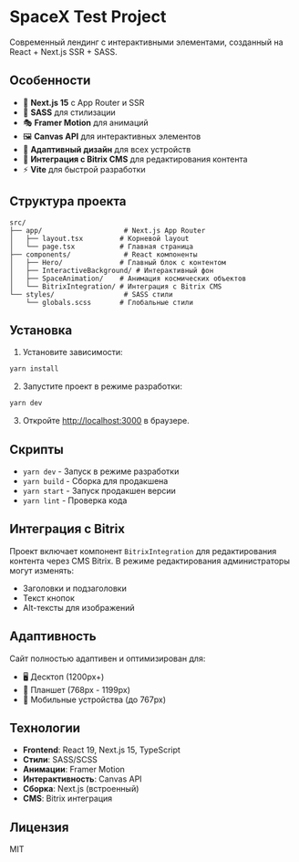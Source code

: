 # SpaceX Test Project

Современный лендинг с интерактивными элементами, созданный на React + Next.js SSR + SASS.

## Особенности

- 🚀 **Next.js 15** с App Router и SSR
- 🎨 **SASS** для стилизации
- 🎭 **Framer Motion** для анимаций
- 🖼️ **Canvas API** для интерактивных элементов
- 📱 **Адаптивный дизайн** для всех устройств
- 🔧 **Интеграция с Bitrix CMS** для редактирования контента
- ⚡ **Vite** для быстрой разработки

## Структура проекта

```
src/
├── app/                    # Next.js App Router
│   ├── layout.tsx         # Корневой layout
│   └── page.tsx           # Главная страница
├── components/             # React компоненты
│   ├── Hero/              # Главный блок с контентом
│   ├── InteractiveBackground/ # Интерактивный фон
│   ├── SpaceAnimation/    # Анимация космических объектов
│   └── BitrixIntegration/ # Интеграция с Bitrix CMS
└── styles/                 # SASS стили
    └── globals.scss       # Глобальные стили
```

## Установка

1. Установите зависимости:
```bash
yarn install
```

2. Запустите проект в режиме разработки:
```bash
yarn dev
```

3. Откройте [http://localhost:3000](http://localhost:3000) в браузере.

## Скрипты

- `yarn dev` - Запуск в режиме разработки
- `yarn build` - Сборка для продакшена
- `yarn start` - Запуск продакшен версии
- `yarn lint` - Проверка кода

## Интеграция с Bitrix

Проект включает компонент `BitrixIntegration` для редактирования контента через CMS Bitrix. В режиме редактирования администраторы могут изменять:

- Заголовки и подзаголовки
- Текст кнопок
- Alt-тексты для изображений

## Адаптивность

Сайт полностью адаптивен и оптимизирован для:
- 🖥️ Десктоп (1200px+)
- 📱 Планшет (768px - 1199px)
- 📱 Мобильные устройства (до 767px)

## Технологии

- **Frontend**: React 19, Next.js 15, TypeScript
- **Стили**: SASS/SCSS
- **Анимации**: Framer Motion
- **Интерактивность**: Canvas API
- **Сборка**: Next.js (встроенный)
- **CMS**: Bitrix интеграция

## Лицензия

MIT
